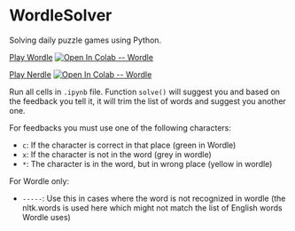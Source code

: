 # WordleSolver
Solving daily puzzle games using Python. 

[Play Wordle](https://www.nytimes.com/games/wordle/index.html)
[![Open In Colab -- Wordle](https://colab.research.google.com/assets/colab-badge.svg)](https://colab.research.google.com/github/aminrd/WordleSolver/blob/main/run_me.ipynb)


[Play Nerdle](https://nerdlegame.com/)
[![Open In Colab -- Wordle](https://colab.research.google.com/assets/colab-badge.svg)](https://colab.research.google.com/github/aminrd/WordleSolver/blob/main/nerdle_solver.ipynb)


Run all cells in `.ipynb` file. Function `solve()` will suggest you and based on the feedback you tell it, it will trim the list of words and suggest you another one. 

For feedbacks you must use one of the following characters: 
* `c`: If the character is correct in that place (green in Wordle)
* `x`: If the character is not in the word (grey in wordle)
* `*`: The character is in the word, but in wrong place (yellow in wordle)

For Wordle only: 
* `-----`: Use this in cases where the word is not recognized in wordle (the nltk.words is used here which might not match the list of English words Wordle uses)
